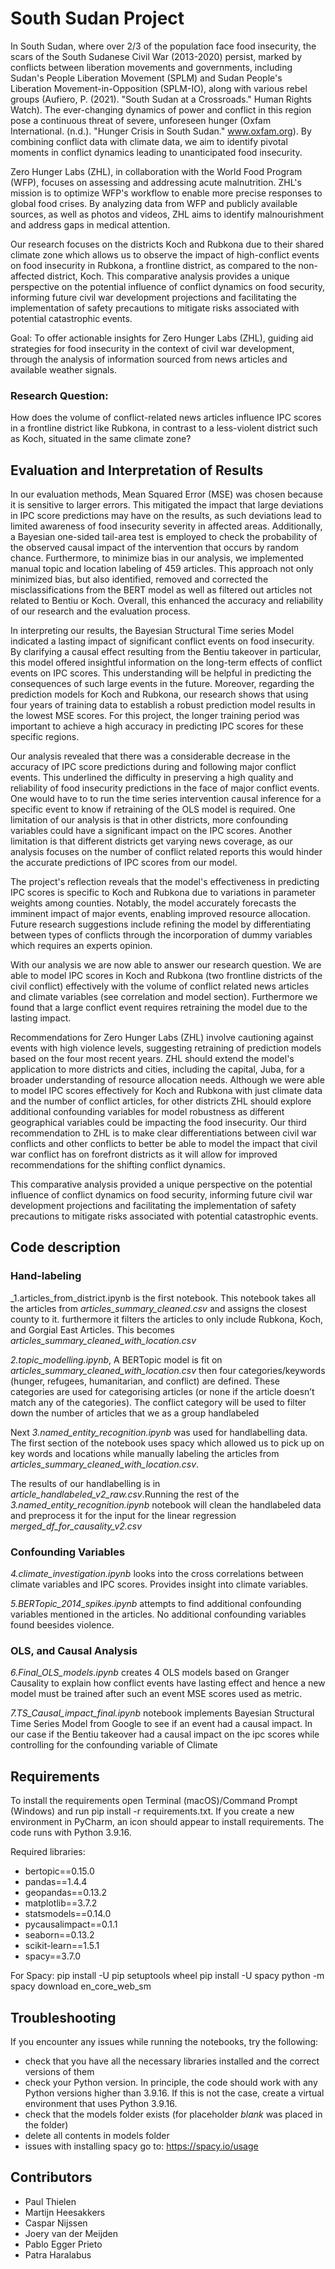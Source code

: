 # South Sudan Project 
In South Sudan, where over 2/3 of the population face food insecurity, the scars of the South Sudanese Civil War (2013-2020) persist, marked by conflicts between liberation movements and governments, including Sudan's People Liberation Movement (SPLM) and Sudan People's Liberation Movement-in-Opposition (SPLM-IO), along with various rebel groups (Aufiero, P. (2021). "South Sudan at a Crossroads."
Human Rights Watch). The ever-changing dynamics of power and conflict in this region pose a continuous threat of severe, unforeseen hunger (Oxfam International. (n.d.). "Hunger Crisis in South Sudan." www.oxfam.org). By combining conflict data with climate data, we aim to identify pivotal moments in conflict dynamics leading to unanticipated food insecurity.

Zero Hunger Labs (ZHL), in collaboration with the World Food Program (WFP), focuses on assessing and addressing acute malnutrition. ZHL's mission is to optimize WFP's workflow to enable more precise responses to global food crises. By analyzing data from WFP and publicly available sources, as well as photos and videos, ZHL aims to identify malnourishment and address gaps in medical attention.

Our research focuses on the districts Koch and Rubkona due to their shared climate zone which allows us to observe the impact of high-conflict events on food insecurity in Rubkona, a frontline district, as compared to the non-affected district, Koch. This comparative analysis provides a unique perspective on the potential influence of conflict dynamics on food security, informing future civil war development projections and facilitating the implementation of safety precautions to mitigate risks associated with potential catastrophic events.

Goal: To offer actionable insights for Zero Hunger Labs (ZHL), guiding aid strategies for food insecurity in the context of civil war development, through the analysis of information sourced from news articles and available weather signals.

### Research Question: 
How does the volume of conflict-related news articles influence IPC scores in a frontline district like Rubkona, in contrast to a less-violent district such as Koch, situated in the same climate zone?

## Evaluation and Interpretation of Results

In our evaluation methods, Mean Squared Error (MSE) was chosen because it is sensitive to larger errors.
This mitigated the impact that large deviations in IPC score predictions may have on the results, as such
deviations lead to limited awareness of food insecurity severity in affected areas. Additionally, a Bayesian
one-sided tail-area test is employed to check the probability of the observed causal impact of the
intervention that occurs by random chance. Furthermore, to minimize bias in our analysis, we implemented
manual topic and location labeling of 459 articles. This approach not only minimized bias, but also identified,
removed and corrected the misclassifications from the BERT model as well as filtered out articles not related
to Bentiu or Koch. Overall, this enhanced the accuracy and reliability of our research and the evaluation
process.

In interpreting our results, the Bayesian Structural Time series Model indicated a lasting impact of
significant conflict events on food insecurity. By clarifying a causal effect resulting from the Bentiu
takeover in particular, this model offered insightful information on the long-term effects of conflict events on
IPC scores. This understanding will be helpful in predicting the consequences of such large events in the
future. Moreover, regarding the prediction models for Koch and Rubkona, our research shows that using
four years of training data to establish a robust prediction model results in the lowest MSE scores. For
this project, the longer training period was important to achieve a high accuracy in predicting IPC scores for
these specific regions.

Our analysis revealed that there was a considerable decrease in the accuracy of IPC score predictions
during and following major conflict events. This underlined the difficulty in preserving a high quality and
reliability of food insecurity predictions in the face of major conflict events. One would have to to run the time
series intervention causal inference for a specific event to know if retraining of the OLS model is required.
One limitation of our analysis is that in other districts, more confounding variables could have a significant
impact on the IPC scores. Another limitation is that different districts get varying news coverage, as our
analysis focuses on the number of conflict related reports this would hinder the accurate predictions of IPC
scores from our model.

The project's reflection reveals that the model's effectiveness in predicting IPC scores is specific to Koch
and Rubkona due to variations in parameter weights among counties. Notably, the model accurately
forecasts the imminent impact of major events, enabling improved resource allocation. Future research
suggestions include refining the model by differentiating between types of conflicts through the incorporation
of dummy variables which requires an experts opinion.

With our analysis we are now able to answer our research question. We are able to model IPC scores
in Koch and Rubkona (two frontline districts of the civil conflict) effectively with the volume of conflict related
news articles and climate variables (see correlation and model section). Furthermore we found that a large
conflict event requires retraining the model due to the lasting impact.

Recommendations for Zero Hunger Labs (ZHL) involve cautioning against events with high violence
levels, suggesting retraining of prediction models based on the four most recent years. ZHL should extend
the model's application to more districts and cities, including the capital, Juba, for a broader understanding
of resource allocation needs. Although we were able to model IPC scores effectively for Koch and Rubkona
with just climate data and the number of conflict articles, for other districts ZHL should explore additional
confounding variables for model robustness as different geographical variables could be impacting the food
insecurity. Our third recommendation to ZHL is to make clear differentiations between civil war conflicts and
other conflicts to better be able to model the impact that civil war conflict has on forefront districts as it will
allow for improved recommendations for the shifting conflict dynamics.

This comparative analysis provided a unique perspective on the potential influence of conflict dynamics on
food security, informing future civil war development projections and facilitating the implementation of safety
precautions to mitigate risks associated with potential catastrophic events.

## Code description

### Hand-labeling
_1.articles_from_district.ipynb is the first notebook. This notebook takes all the articles from _articles_summary_cleaned.csv_ and assigns the closest county to it. furthermore it filters the articles to only include Rubkona, Koch, and Gorgial East Articles. This becomes _articles_summary_cleaned_with_location.csv_

_2.topic_modelling.ipynb_, A BERTopic model is fit on _articles_summary_cleaned_with_location.csv_ then four categories/keywords (hunger, refugees, humanitarian, and conflict) are defined. These categories are used for categorising articles (or none if the article doesn’t match any of the categories). The conflict category will be used to filter down the number of articles that we as a group handlabeled

Next _3.named_entity_recognition.ipynb_ was used for handlabelling data. The first section of the notebook uses spacy which allowed us to pick up on key words and locations while manually labeling the articles from _articles_summary_cleaned_with_location.csv_.

The results of our handlabelling is in _article_handlabeled_v2_raw.csv_.Running the rest of the _3.named_entity_recognition.ipynb_ notebook will clean the handlabeled data and preprocess it for the input for the linear regression _merged_df_for_causality_v2.csv_

### Confounding Variables
_4.climate_investigation.ipynb_ looks into the cross correlations between climate variables and IPC scores. Provides insight into climate variables.

_5.BERTopic_2014_spikes.ipynb_ attempts to find additional confounding variables mentioned in the articles. No additional confounding variables found beesides violence.


### OLS, and Causal Analysis
_6.Final_OLS_models.ipynb_ creates 4 OLS models based on Granger Causality to explain how conflict events have lasting effect and hence a new model must be trained after such an event MSE scores used as metric.

_7.TS_Causal_impact_final.ipynb_ notebook implements Bayesian Structural Time Series Model from Google to see if an event had a causal impact. In our case if the Bentiu takeover had a causal impact on the ipc scores while controlling for the confounding variable of Climate


## Requirements
To install the requirements open Terminal (macOS)/Command Prompt (Windows) and run pip install -r requirements.txt. If you create a new environment in PyCharm, an icon should appear to install requirements. The code runs with Python 3.9.16.

Required libraries:
- bertopic==0.15.0
- pandas==1.4.4
- geopandas==0.13.2
- matplotlib==3.7.2
- statsmodels==0.14.0
- pycausalimpact==0.1.1
- seaborn==0.13.2
- scikit-learn==1.5.1
- spacy==3.7.0

For Spacy:
pip install -U pip setuptools wheel
pip install -U spacy
python -m spacy download en_core_web_sm

## Troubleshooting

If you encounter any issues while running the notebooks, try the following:
- check that you have all the necessary libraries installed and the correct versions of them
- check your Python version. In principle, the code should work with any Python versions higher than 3.9.16. If this is not the case, create a virtual environment that uses Python 3.9.16.
- check that the models folder exists (for placeholder _blank_ was placed in the folder)
- delete all contents in models folder
- issues with installing spacy go to: https://spacy.io/usage


## Contributors
- Paul Thielen
- Martijn Heesakkers
- Caspar Nijssen
- Joery van der Meijden
- Pablo Egger Prieto
- Patra Haralabus
